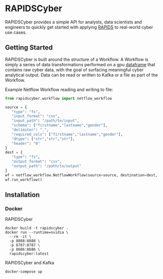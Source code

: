 # RAPIDSCyber

RAPIDSCyber provides a simple API for analysts, data scientists and engineers to quickly get started with applying [RAPIDS](https://rapids.ai/) to real-world cyber use cases.

## Getting Started

RAPIDSCyber is built around the structure of a Workflow. A Workflow is simply a series of data transformations performed on a gpu [dataframe](https://github.com/rapidsai/cudf) that contains raw cyber data, with the goal of surfacing meaningful cyber analytical output. Data can be read or written to Kafka or a file as part of the Workflow. 

Example Netflow Workflow reading and writing to file:
```python
from rapidscyber.workflow import netflow_workflow

source = {
   "type": "fs",
   "input_format": "csv",
   "input_path": "/path/to/input",
   "schema": ["firstname","lastname","gender"],
   "delimiter": ",",
   "required_cols": ["firstname","lastname","gender"],
   "dtype": ["str","str","str"],
   "header": "0"
}
dest = {
   "type": "fs",
   "output_format": "csv",
   "output_path": "/path/to/output"
}
wf = netflow_workflow.NetflowWorkflow(source=source, destination=dest, name="my-netflow-workflow")
wf.run_workflow()
```


## Installation

### Docker 

RAPIDSCyber 
```aidl
docker build -t rapidscyber .
docker run --runtime=nvidia \
  --rm -it \
  -p 8888:8888 \
  -p 8787:8787 \
  -p 8686:8686 \
  rapidscyber:latest
```

RAPIDSCyber and Kafka
```aidl
docker-compose up
```

